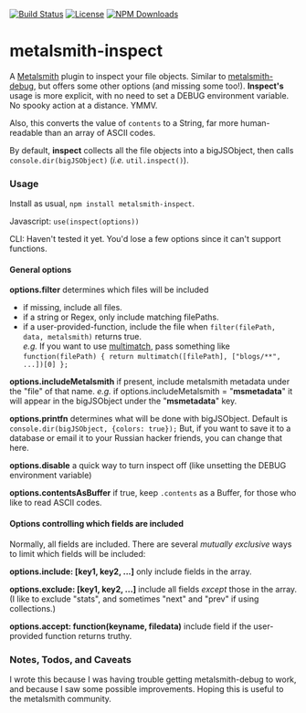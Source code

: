 [![Build Status](https://secure.travis-ci.org/MorganConrad/metalsmith-inspect.png)](http://travis-ci.org/MorganConrad/metalsmith-inspect)
[![License](http://img.shields.io/badge/license-MIT-A31F34.svg)](https://github.com/MorganConrad/metalsmith-inspect)
[![NPM Downloads](http://img.shields.io/npm/dm/metalsmith-inspect.svg)](https://www.npmjs.org/package/metalsmith-inspect)


# metalsmith-inspect
A [Metalsmith](http://www.metalsmith.io/) plugin to inspect your file objects.
Similar to [metalsmith-debug](https://www.npmjs.com/package/metalsmith-debug), but offers some other options (and missing some too!).  **Inspect's** usage is more explicit, with no need to set a DEBUG environment variable.  No spooky action at a distance.  YMMV.

Also, this converts the value of `contents` to a String, far more human-readable than an array of ASCII codes.

By default, **inspect** collects all the file objects into a bigJSObject, then calls `console.dir(bigJSObject)` (_i.e._ `util.inspect()`).

### Usage

Install as usual,  `npm install metalsmith-inspect`.

Javascript:  `use(inspect(options))`

CLI: Haven't tested it yet.  You'd lose a few options since it can't support functions.

#### General options

**options.filter** determines which files will be included
 - if missing, include all files.
 - if a string or Regex, only include matching filePaths.
 - if a user-provided-function, include the file when `filter(filePath, data, metalsmith)` returns true.  
 _e.g._ If you want to use [multimatch](https://www.npmjs.com/package/multimatch), pass something like `function(filePath) { return multimatch([filePath], ["blogs/**", ...])[0] };`

**options.includeMetalsmith**   if present, include metalsmith metadata under the "file" of that name.
 _e.g._ if options.includeMetalsmith = "__msmetadata__" it will appear in the bigJSObject under the "__msmetadata__" key.

**options.printfn** determines what will be done with bigJSObject.  Default is `console.dir(bigJSObject, {colors: true});`
 But, if you want to save it to a database or email it to your Russian hacker friends, you can change that here.

**options.disable** a quick way to turn inspect off (like unsetting the DEBUG environment variable)

**options.contentsAsBuffer** if true, keep `.contents` as a Buffer, for those who like to read ASCII codes.

#### Options controlling which fields are included
Normally, all fields are included.  There are several _mutually exclusive_ ways to limit which fields will be included:

**options.include: [key1, key2, ...]**  only include fields in the array.

**options.exclude: [key1, key2, ...]**  include all fields _except_ those in the array.  (I like to exclude "stats", and sometimes "next" and "prev" if using collections.)

**options.accept: function(keyname, filedata)**  include field if the user-provided function returns truthy.

### Notes, Todos, and Caveats

I wrote this because I was having trouble getting metalsmith-debug to work, and because I saw some possible improvements.  Hoping this is useful to the metalsmith community.
